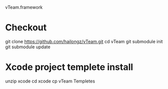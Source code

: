 
vTeam.framework

# Checkout 

git clone https://github.com/hailongz/vTeam.git
cd vTeam
git submodule init
git submodule update


# Xcode project templete install

unzip xcode
cd xcode
cp vTeam Templetes

